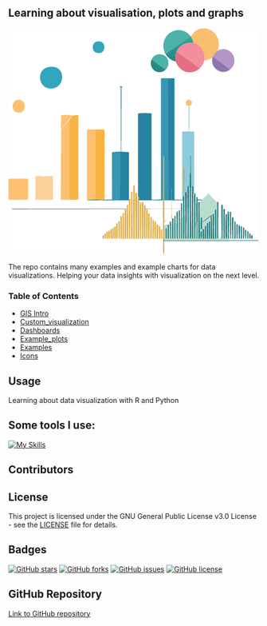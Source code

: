 ## Learning about visualisation, plots and graphs </h1>

![head_picture](https://github.com/UlrikeDetective/sources/blob/main/icons/head.png)

The repo contains many examples and example charts for data visualizations. 
Helping your data insights with visualization on the next level.

### Table of Contents
- [GIS Intro](https://github.com/UlrikeDetective/sources/tree/main/gis)
- [Custom_visualization](https://github.com/UlrikeDetective/sources/tree/main/custom_visualization)
- [Dashboards](https://github.com/UlrikeDetective/sources/tree/main/dashboards)
- [Example_plots](https://github.com/UlrikeDetective/sources/tree/main/example_plots)
- [Examples](https://github.com/UlrikeDetective/sources/tree/main/examples)
- [Icons](https://github.com/UlrikeDetective/sources/tree/main/icons)


## Usage

Learning about data visualization with R and Python

## Some tools I use:

[![My Skills](https://skillicons.dev/icons?i=py,r&theme=light)](https://skillicons.dev)


## Contributors


## License
This project is licensed under the GNU General Public License v3.0 License - see the [LICENSE](LICENSE) file for details.

## Badges
[![GitHub stars](https://img.shields.io/github/stars/UlrikeDetective/sources)](https://github.com/UlrikeDetective/sources/stargazers) [![GitHub forks](https://img.shields.io/github/forks/UlrikeDetective/sources)](https://github.com/UlrikeDetective/sources/network/members) [![GitHub issues](https://img.shields.io/github/issues/UlrikeDetective/sources)](https://github.com/UlrikeDetective/sources/issues) [![GitHub license](https://img.shields.io/github/license/UlrikeDetective/sources)](https://github.com/UlrikeDetective/sources/blob/master/LICENSE)

## GitHub Repository
[Link to GitHub repository](https://github.com/UlrikeDetective/sources)

